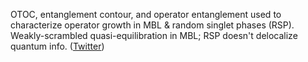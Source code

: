 
OTOC, entanglement contour, and operator entanglement used to characterize operator growth in MBL & random singlet phases (RSP). Weakly-scrambled quasi-equilibration in MBL; RSP doesn't delocalize quantum info. ([Twitter](https://twitter.com/JoshuahHeath/status/1220738879902248960))
